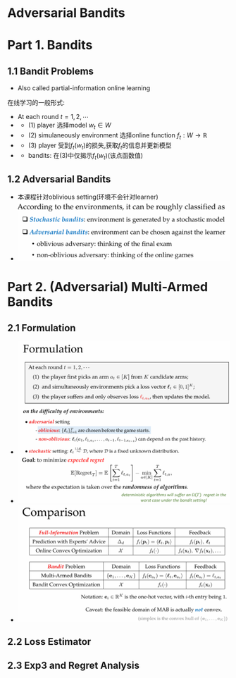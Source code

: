 # Adversarial Bandits

# Part 1. Bandits

## 1.1 Bandit Problems
- Also called partial-information online learning

在线学习的一般形式:
- At each round $t=1,2,\cdots$
- - (1) player 选择model $w_t \in W$
- - (2) simulaneously environment 选择online function $f_t : W \to \mathbb{R}$
- - (3) player 受到$f_t(w_t)$的损失,获取$f_t$的信息并更新模型
- - bandits: 在(3)中仅揭示$f_t(w_t)$(该点函数值)

## 1.2 Adversarial Bandits 
- 本课程针对oblivious setting(环境不会针对learner)
- ![alt text](image.png)

# Part 2. (Adversarial) Multi-Armed Bandits

## 2.1 Formulation
- ![alt text](image-1.png)
- ![alt text](image-2.png)
- ![alt text](image-3.png)
## 2.2 Loss Estimator


## 2.3 Exp3 and Regret Analysis













